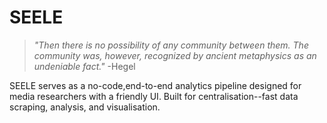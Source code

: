 # SEELE

>*"Then there is no possibility of any community between them. The community was, however, recognized by ancient metaphysics as an undeniable fact."* -Hegel



SEELE serves as a no-code,end-to-end analytics pipeline designed for media researchers with a friendly UI. Built for centralisation--fast data scraping, analysis, and visualisation. 

